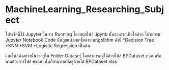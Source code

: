 # MachineLearning_Researching_Subject

โปรเจ็คนี้ใช้ Jupyter ในการ Running
โดยสกุลไฟล์ .ipynb นั้นสามารถเปิดได้ด้วย โปรแกรม Jupyter Notebook
Code นั้นถูกแบ่งแยกชื่อตาม angolithm ดังนี้
  *Decision Tree 
  *KNN
  *SVM
  *Logistic Regression
 เป็นต้น
 
 และไฟล์ตังอย่างนั้นจะอยู่ใน Folder Dataset
 โดยสามารถดูได้ด้วยไฟล์ BPDataset.csv หรือหากต้องการไฟล์ excel นั้นก็สามารถเปิดดูด้วยได้ BPDataset.xlss
